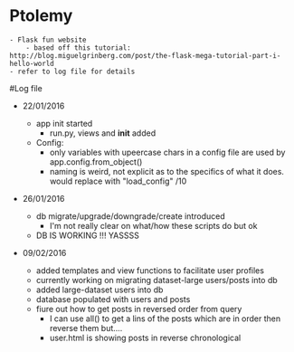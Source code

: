 # Ptolemy

    - Flask fun website
        - based off this tutorial: http://blog.miguelgrinberg.com/post/the-flask-mega-tutorial-part-i-hello-world
    - refer to log file for details
    
#Log file 

- 22/01/2016
  - app init started
    - run.py, views and __init__ added
  - Config:
    - only variables with upeercase chars in a config file are used by app.config.from_object()
    - naming is weird, not explicit as to the specifics of what it does. would replace with "load_config" /10

- 26/01/2016
  - db migrate/upgrade/downgrade/create introduced
    - I'm not really clear on what/how these scripts do but ok
  - DB IS WORKING !!! YASSSS

- 09/02/2016
  - added templates and view functions to facilitate user profiles
  - currently working on migrating dataset-large users/posts into db
  - added large-dataset users into db
  - database populated with users and posts
  - fiure out how to get posts in reversed order from query
    - I can use all() to get a lins of the posts which are in order then reverse them but....
    - user.html is showing posts in reverse chronological